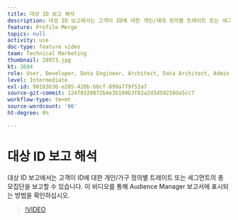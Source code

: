 ```yaml
---
title: 대상 ID 보고 해석
description: 대상 ID 보고에서는 고객이 ID에 대한 개인/세대 정의별 트레이트 또는 세그먼트의 총 모집단을 보고할 수 있습니다. 이 비디오를 통해 Audience Manager 보고서에 표시되는 방법을 확인하십시오.
feature: Profile Merge
topics: null
activity: use
doc-type: feature video
team: Technical Marketing
thumbnail: 28973.jpg
kt: 3694
role: User, Developer, Data Engineer, Architect, Data Architect, Admin, Leader
level: Intermediate
exl-id: 90183636-e205-420b-bbcf-899a779f53a7
source-git-commit: 124f03208f2b4e3b109b3f02a2d3d59210da5cc7
workflow-type: tm+mt
source-wordcount: '86'
ht-degree: 0%

---
```


# 대상 ID 보고 해석

대상 ID 보고에서는 고객이 ID에 대한 개인/가구 정의별 트레이트 또는 세그먼트의 총 모집단을 보고할 수 있습니다. 이 비디오를 통해 Audience Manager 보고서에 표시되는 방법을 확인하십시오.

>[!VIDEO](https://video.tv.adobe.com/v/31966/?quality=12&captions=kor)
